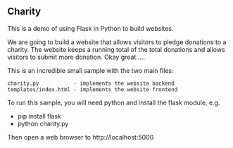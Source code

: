 Charity
-------

This is a demo of using Flask in Python to build websites.

We are going to build a website that allows visitors to pledge donations to
a charity. The website keeps a running total of the total donations and allows
visitors to submit more donation. Okay great.....


This is an incredible small sample with the two main files:

    charity.py           - implements the website backend
    templates/index.html - implements the website frontend

To run this sample, you will need python and install the flask module, e.g.

 - pip install flask
 - python charity.py

Then open a web browser to http://localhost:5000
